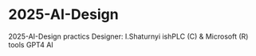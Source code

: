 # 2025-AI-Design
2025-AI-Design practics   Designer: I.Shaturnyi  ishPLC (C) &amp; Microsoft (R) tools GPT4 AI 
